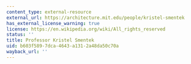 ```yaml
---
content_type: external-resource
external_url: https://architecture.mit.edu/people/kristel-smentek
has_external_license_warning: true
license: https://en.wikipedia.org/wiki/All_rights_reserved
status: ''
title: Professor Kristel Smentek
uid: b603f589-7dca-4643-a131-2a48da50c70a
wayback_url: ''
---
```

